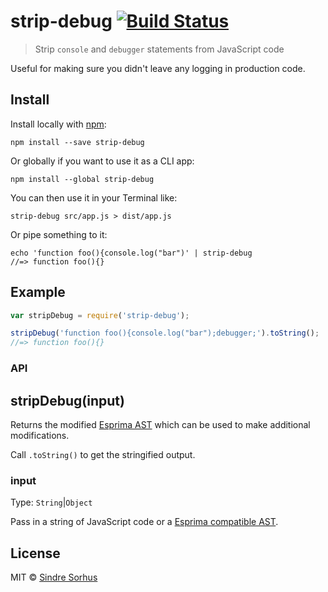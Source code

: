 # strip-debug [![Build Status](https://secure.travis-ci.org/sindresorhus/strip-debug.png?branch=master)](http://travis-ci.org/sindresorhus/strip-debug)

> Strip `console` and `debugger` statements from JavaScript code

Useful for making sure you didn't leave any logging in production code.


## Install

Install locally with [npm](https://npmjs.org/package/strip-debug):

```
npm install --save strip-debug
```

Or globally if you want to use it as a CLI app:

```
npm install --global strip-debug
```

You can then use it in your Terminal like:

```
strip-debug src/app.js > dist/app.js
```

Or pipe something to it:

```
echo 'function foo(){console.log("bar")' | strip-debug
//=> function foo(){}
```


## Example

```js
var stripDebug = require('strip-debug');

stripDebug('function foo(){console.log("bar");debugger;').toString();
//=> function foo(){}
```


### API

## stripDebug(input)

Returns the modified [Esprima AST](http://esprima.org) which can be used to make additional modifications.

Call `.toString()` to get the stringified output.

### input

Type: `String`|`Object`

Pass in a string of JavaScript code or a [Esprima compatible AST](http://esprima.org).


## License

MIT © [Sindre Sorhus](http://sindresorhus.com)
